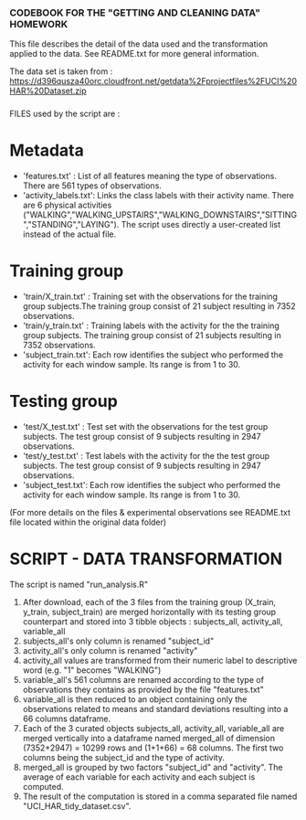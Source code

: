 ### CODEBOOK FOR THE "GETTING AND CLEANING DATA" HOMEWORK ###

This file describes the detail of the data used and the transformation applied to the data. See README.txt for more general information.

The data set is taken from :
https://d396qusza40orc.cloudfront.net/getdata%2Fprojectfiles%2FUCI%20HAR%20Dataset.zip  

###
FILES used by the script are :
# Metadata
- 'features.txt'       : List of all features meaning the type of observations. There are 561 types of observations.
- 'activity_labels.txt': Links the class labels with their activity name. There are 6 physical activities ("WALKING","WALKING_UPSTAIRS","WALKING_DOWNSTAIRS","SITTING","STANDING","LAYING"). The script uses directly a user-created list instead of the actual file.

# Training group
- 'train/X_train.txt'  : Training set with the observations for the training group subjects.The training group consist of 21 subject resulting in 7352 observations.
- 'train/y_train.txt'  : Training labels with the activity for the the training group subjects. The training group consist of 21 subjects resulting in 7352 observations. 
- 'subject_train.txt': Each row identifies the subject who performed the activity for each window sample. Its range is from 1 to 30.

# Testing group
- 'test/X_test.txt'    : Test set with the observations for the test group subjects. The test group consist of 9 subjects resulting in 2947 observations.
- 'test/y_test.txt'    : Test labels with the activity for the the test group subjects. The test group consist of 9 subjects resulting in 2947 observations.
- 'subject_test.txt': Each row identifies the subject who performed the activity for each window sample. Its range is from 1 to 30.

(For more details on the files & experimental observations see README.txt file located within the original data folder)
###

###
# SCRIPT - DATA TRANSFORMATION
The script is named "run_analysis.R"

1. After download, each of the 3 files from the training group (X_train, y_train, subject_train) are merged horizontally with its testing group counterpart and stored into 3 tibble objects : subjects_all, activity_all, variable_all
2. subjects_all's only column is renamed "subject_id"
3. activity_all's only column is renamed "activity"
4. activity_all values are transformed from their numeric label to descriptive word (e.g. "1" becomes "WALKING") 
5. variable_all's 561 columns are renamed according to the type of observations they contains as provided by the file "features.txt"
6. variable_all is then reduced to an object containing only the observations related to means and standard deviations resulting into a 66 columns dataframe.
7. Each of the 3 curated objects subjects_all, activity_all, variable_all are merged vertically into a dataframe named
merged_all of dimension (7352+2947) = 10299 rows and (1+1+66) = 68 columns. The first two columns being the subject_id and the type of activity.
8. merged_all is grouped by two factors "subject_id" and "activity". The average of each variable for each activity and each subject is computed. 
9. The result of the computation is stored in a comma separated file named "UCI_HAR_tidy_dataset.csv".  
###





